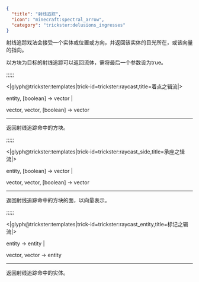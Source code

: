 ```json
{
  "title": "射线追踪",
  "icon": "minecraft:spectral_arrow",
  "category": "trickster:delusions_ingresses"
}
```

射线追踪戏法会接受一个实体或位置或方向，并返回该实体的目光所在，或该向量的指向。


以方块为目标的射线追踪可以返回流体，需将最后一个参数设为true。

;;;;;

<|glyph@trickster:templates|trick-id=trickster:raycast,title=着点之辑流|>

entity, [boolean] -> vector |

vector, vector, [boolean] -> vector

---

返回射线追踪命中的方块。

;;;;;

<|glyph@trickster:templates|trick-id=trickster:raycast_side,title=承座之辑流|>

entity, [boolean] -> vector |

vector, vector, [boolean] -> vector

---

返回射线追踪命中的方块的面，以向量表示。

;;;;;

<|glyph@trickster:templates|trick-id=trickster:raycast_entity,title=标记之辑流|>

entity -> entity |

vector, vector -> entity

---

返回射线追踪命中的实体。
